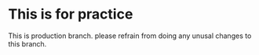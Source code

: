 # This is for practice
This is production branch.
please refrain from doing any unusal changes to this branch.